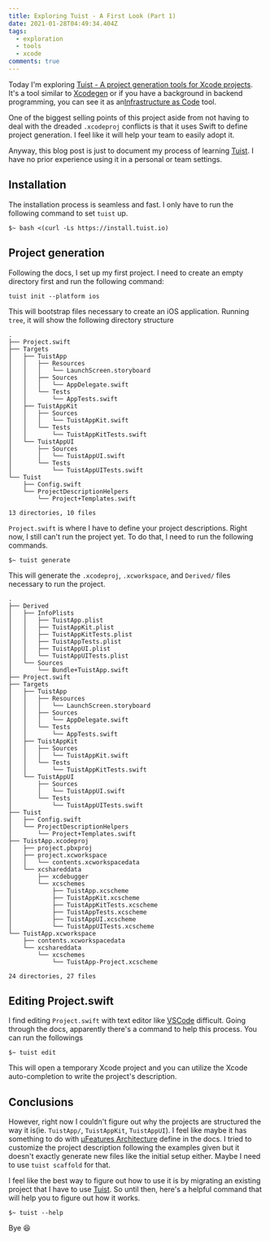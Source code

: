 ```yaml
---
title: Exploring Tuist - A First Look (Part 1)
date: 2021-01-28T04:49:34.404Z
tags:
  - exploration
  - tools
  - xcode
comments: true
---
```

Today I'm exploring [Tuist - A project generation tools for Xcode projects][1]. It's a tool similar to [Xcodegen][2] or if you have a background in backend programming, you can see it as an[Infrastructure as Code][3] tool.

One of the biggest selling points of this project aside from not having to deal with the dreaded `.xcodeproj` conflicts is that it uses Swift to define project generation. I feel like it will help your team to easily adopt it.

Anyway, this blog post is just to document my process of learning [Tuist][1]. I have no prior experience using it in a personal or team settings.

## Installation

The installation process is seamless and fast. I only have to run the following command to set `tuist` up.

```
$~ bash <(curl -Ls https://install.tuist.io)

```

## Project generation

Following the docs, I set up my first project. I need to create an empty directory first and run the following command:

```
tuist init --platform ios

```

This will bootstrap files necessary to create an iOS application. Running `tree`, it will show the following directory structure

````
.
├── Project.swift
├── Targets
│   ├── TuistApp
│   │   ├── Resources
│   │   │   └── LaunchScreen.storyboard
│   │   ├── Sources
│   │   │   └── AppDelegate.swift
│   │   └── Tests
│   │       └── AppTests.swift
│   ├── TuistAppKit
│   │   ├── Sources
│   │   │   └── TuistAppKit.swift
│   │   └── Tests
│   │       └── TuistAppKitTests.swift
│   └── TuistAppUI
│       ├── Sources
│       │   └── TuistAppUI.swift
│       └── Tests
│           └── TuistAppUITests.swift
└── Tuist
    ├── Config.swift
    └── ProjectDescriptionHelpers
        └── Project+Templates.swift

13 directories, 10 files
````

`Project.swift` is where I have to define your project descriptions. Right now, I still can't run the project yet. To do that, I need to run the following commands.

```
$~ tuist generate

```

This will generate the `.xcodeproj`, `.xcworkspace`, and `Derived/` files necessary to run the project.

````
.
├── Derived
│   ├── InfoPlists
│   │   ├── TuistApp.plist
│   │   ├── TuistAppKit.plist
│   │   ├── TuistAppKitTests.plist
│   │   ├── TuistAppTests.plist
│   │   ├── TuistAppUI.plist
│   │   └── TuistAppUITests.plist
│   └── Sources
│       └── Bundle+TuistApp.swift
├── Project.swift
├── Targets
│   ├── TuistApp
│   │   ├── Resources
│   │   │   └── LaunchScreen.storyboard
│   │   ├── Sources
│   │   │   └── AppDelegate.swift
│   │   └── Tests
│   │       └── AppTests.swift
│   ├── TuistAppKit
│   │   ├── Sources
│   │   │   └── TuistAppKit.swift
│   │   └── Tests
│   │       └── TuistAppKitTests.swift
│   └── TuistAppUI
│       ├── Sources
│       │   └── TuistAppUI.swift
│       └── Tests
│           └── TuistAppUITests.swift
├── Tuist
│   ├── Config.swift
│   └── ProjectDescriptionHelpers
│       └── Project+Templates.swift
├── TuistApp.xcodeproj
│   ├── project.pbxproj
│   ├── project.xcworkspace
│   │   └── contents.xcworkspacedata
│   └── xcshareddata
│       ├── xcdebugger
│       └── xcschemes
│           ├── TuistApp.xcscheme
│           ├── TuistAppKit.xcscheme
│           ├── TuistAppKitTests.xcscheme
│           ├── TuistAppTests.xcscheme
│           ├── TuistAppUI.xcscheme
│           └── TuistAppUITests.xcscheme
└── TuistApp.xcworkspace
    ├── contents.xcworkspacedata
    └── xcshareddata
        └── xcschemes
            └── TuistApp-Project.xcscheme

24 directories, 27 files
````

## Editing Project.swift

I find editing `Project.swift` with text editor like [VSCode][5] difficult. Going through the docs, apparently there's a command to help this process. You can run the followings

```
$~ tuist edit
```

This will open a temporary Xcode project and you can utilize the Xcode auto-completion to write the project's description.

## Conclusions

However, right now I couldn't figure out why the projects are structured the way it is(ie. `TuistApp/`, `TuistAppKit`, `TuistAppUI`). I feel like maybe it has something to do with [µFeatures Architecture][4] define in the docs. I tried to customize the project description following the examples given but it doesn't exactly generate new files like the initial setup either. Maybe I need to use `tuist scaffold` for that.

I feel like the best way to figure out how to use it is by migrating an existing project that I have to use [Tuist][1]. So until then, here's a helpful command that will help you to figure out how it works.

```
$~ tuist --help
```

Bye 😆

[1]: https://tuist.io/
[2]: https://github.com/yonaskolb/XcodeGen
[3]: https://en.wikipedia.org/wiki/Infrastructure_as_code
[4]: https://tuist.io/docs/building-at-scale/microfeatures/
[5]: https://code.visualstudio.com/